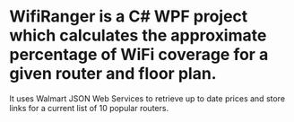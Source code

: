 # WifiRanger is a C# WPF project which calculates the approximate percentage of WiFi coverage for a given router and floor plan. 
It uses Walmart JSON Web Services to retrieve up to date prices and store links for a current list of 10 popular routers.

